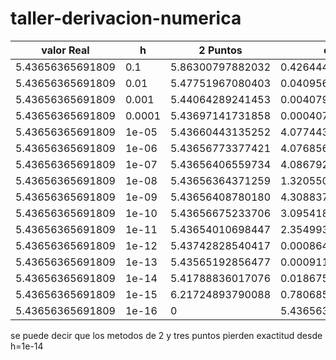 # taller-derivacion-numerica

|valor Real | h | 2 Puntos | error 2P| 3 Puntos| error 3P| Extrapolacion Richi | error ER|
| --- | --- | --- | --- | --- | --- | --- | --- | 
|5.43656365691809| 0.1 | 5.86300797882032|0.426444321902230|5.40353514003045|0.0330285168876410|5.52745883779990|0.0908951808818141|
|5.43656365691809| 0.01 | 5.47751967080403|0.0409560138859417|5.43620459824439|0.000359058673702783|5.43746977940323|0.000906122485142546|
|5.43656365691809| 0.001 | 5.44064289241453|0.00407923549643652|5.43656003593878|3.62097930750593e-6|5.43657271786047|9.06094237596022e-6|
|5.43656365691809| 0.0001 | 5.43697141731858|0.000407760400491064|5.43656362067850|3.62395917719027e-8|5.43656374752658|9.06084922647210e-8|
|5.43656365691809| 1e-05 | 5.43660443135252|4.07744344297356e-5|5.43656365649076|4.27328394891902e-10|5.43656365779762|8.79527561892246e-10|
|5.43656365691809| 1e-06 | 5.43656773377421|4.07685612113795e-6|5.43656365759671|6.78617162463979e-10|5.43656365681322|1.04869890549253e-10|
|5.43656365691809| 1e-07 | 5.43656406559734|4.08679247776433e-7|5.43656365573406|1.18402798676698e-9|5.43656365555497|1.36312294785057e-9|
|5.43656365691809| 1e-08 | 5.43656364371259|1.32055015811261e-8|5.43656373023987|7.33217779824713e-8|5.43656367331854|1.64004454461519e-8|
|5.43656365691809| 1e-09 | 5.43656408780180|4.30883708268937e-7|5.43656253814697|1.11877111752534e-6|5.43656364371259|1.32055015811261e-8|
|5.43656365691809| 1e-10 | 5.43656675233706|3.09541896736931e-6|5.43656921386719|5.55694909731841e-6|5.43656083114759|2.82577049670607e-6|
|5.43656365691809| 1e-11 | 5.43654010698447|2.35499336236344e-5|5.43652343750000|4.02194180901816e-5|5.43659931887911|3.56619610233366e-5|
|5.43656365691809| 1e-12 | 5.43742828540417|0.000864628486076491|5.43701171875000|0.000448061831909818|5.43639207724785|0.000171579670240618|
|5.43656365691809| 1e-13 | 5.43565192856477|0.000911728353323760|5.43750000000000|0.000936343081909818|5.43861252329710|0.00204886637900970|
|5.43656365691809| 1e-14 | 5.41788836017076|0.0186752967473263|5.43750000000000|0.000936343081909818|5.41788836017076|0.0186752967473263|
|5.43656365691809| 1e-15 | 6.21724893790088|0.780685280982786|5.50000000000000|0.0634363430819098|5.18104078158406|0.255522875334026|
|5.43656365691809| 1e-16 | 0|5.43656365691809|16.0000000000000|10.5634363430819|4.44089209850063|0.995671558417464|


se puede decir que los metodos de 2 y tres puntos pierden exactitud desde h=1e-14 


